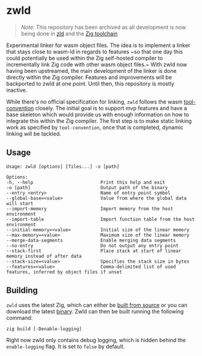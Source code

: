 # zwld

> *Note:* This repository has been archived as all development is now being done in [zld](https://github.com/kubkon/zld) and the [Zig toolchain](https://github.com/ziglang/zig)

Experimental linker for wasm object files.
The idea is to implement a linker that stays close to wasm-ld in regards to features
~so that one day this could potentially be used within the Zig self-hosted compiler to incrementally
link Zig code with other wasm object files.~
With zwld now having been upstreamed, the main development of the linker is done directly within the Zig compiler. Features and improvements will be backported to zwld at one point. Until then, this repository is mostly inactive.

While there's no official specification for linking, `zwld` follows the wasm [tool-convention](https://github.com/WebAssembly/tool-conventions/blob/main/Linking.md) closely.
The initial goal is to support mvp features and have a base skeleton which would provide us with enough information on how
to integrate this within the Zig compiler. The first step is to make static linking work as specified by `tool-convention`,
once that is completed, dynamic linking will be tackled.

## Usage
```
Usage: zwld [options] [files...] -o [path]

Options:
-h, --help                         Print this help and exit
-o [path]                          Output path of the binary
--entry <entry>                    Name of entry point symbol
--global-base=<value>              Value from where the global data will start
--import-memory                    Import memory from the host environment
--import-table                     Import function table from the host environment
--initial-memory=<value>           Initial size of the linear memory
--max-memory=<value>               Maximum size of the linear memory
--merge-data-segments              Enable merging data segments
--no-entry                         Do not output any entry point
--stack-first                      Place stack at start of linear memory instead of after data
--stack-size=<value>               Specifies the stack size in bytes
--features=<value>                 Comma-delimited list of used features, inferred by object files if unset
```

## Building
`zwld` uses the latest Zig, which can either be [built from source](https://github.com/ziglang/zig/wiki/Building-Zig-From-Source) or you can download
the latest [binary](https://ziglang.org/download).
Zwld can then be built running the following command:
```
zig build [-Denable-logging]
```
Right now zwld only contains debug logging, which is hidden behind the `enable-logging` flag. It is set to `false` by default.
